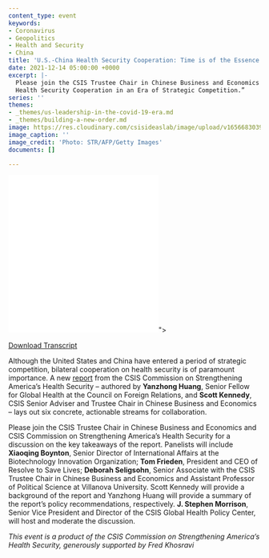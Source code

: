 ```yaml
---
content_type: event
keywords:
- Coronavirus
- Geopolitics
- Health and Security
- China
title: 'U.S.-China Health Security Cooperation: Time is of the Essence'
date: 2021-12-14 05:00:00 +0000
excerpt: |-
  Please join the CSIS Trustee Chair in Chinese Business and Economics and CSIS Commission on Strengthening America’s Health Security for a discussion on the key takeaways of the new CSIS Commission report: “Advancing U.S.-China
  Health Security Cooperation in an Era of Strategic Competition.”
series: ''
themes:
- _themes/us-leadership-in-the-covid-19-era.md
- _themes/building-a-new-order.md
image: https://res.cloudinary.com/csisideaslab/image/upload/v1656683039/health-commission/GettyImages-1236112779_47_ztpvmv.jpg
image_caption: ''
image_credit: 'Photo: STR/AFP/Getty Images'
documents: []

---
```

<div class="video-wrapper post-feature-video"> <iframe allow="autoplay; encrypted-media" allowfullscreen="" frameborder="0" src="<iframe width="560" height="315" src="https://www.youtube.com/embed/yqXY6w-VvHk" title="YouTube video player" frameborder="0" allow="accelerometer; autoplay; clipboard-write; encrypted-media; gyroscope; picture-in-picture" allowfullscreen></iframe>"></iframe> </div>

[Download Transcript](https://csis-website-prod.s3.amazonaws.com/s3fs-public/event/211214_Kennedy_Security_Cooperation.pdf?jFKvR7PDHDzSMq3D8c_l7DGzsd21PV8Z)

  
Although the United States and China have entered a period of strategic competition, bilateral cooperation on health security is of paramount importance. A new [report](https://www.csis.org/analysis/advancing-us-china-health-security-cooperation-era-strategic-competition) from the CSIS Commission on Strengthening America’s Health Security – authored by **Yanzhong Huang**, Senior Fellow for Global Health at the Council on Foreign Relations, and **Scott Kennedy**, CSIS Senior Adviser and Trustee Chair in Chinese Business and Economics – lays out six concrete, actionable streams for collaboration.

Please join the CSIS Trustee Chair in Chinese Business and Economics and CSIS Commission on Strengthening America’s Health Security for a discussion on the key takeaways of the report. Panelists will include **Xiaoqing Boynton**, Senior Director of International Affairs at the Biotechnology Innovation Organization; **Tom Frieden**, President and CEO of Resolve to Save Lives; **Deborah Seligsohn**, Senior Associate with the CSIS Trustee Chair in Chinese Business and Economics and Assistant Professor of Political Science at Villanova University. Scott Kennedy will provide a background of the report and Yanzhong Huang will provide a summary of the report’s policy recommendations, respectively. **J. Stephen Morrison**, Senior Vice President and Director of the CSIS Global Health Policy Center, will host and moderate the discussion.

_This event is a product of the CSIS Commission on Strengthening America’s Health Security, generously supported by Fred Khosravi_